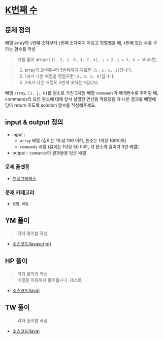 [K번째 수](https://programmers.co.kr/learn/courses/30/lessons/42748)  
===========================================


## 문제 정의

배열 array의 `i`번째 숫자부터 `j`번째 숫자까지 자르고 정렬했을 때, `k`번째 있는 수를 구하는 함수를 작성


> 예를 들어 array가 `[1, 5, 2, 6, 3, 7, 4], i = 2, j = 5, k = 3`이라면,  
> 1. array의 2번째부터 5번째까지 자르면 `[5, 2, 6, 3]`입니다.
> 2. 1에서 나온 배열을 정렬하면 `[2, 3, 5, 6]`입니다.
> 3. 2에서 나온 배열의 3번째 숫자는 `5`입니다.


배열 `array`, `[i, j, k]`를 원소로 가진 2차원 배열 `commands`가 매개변수로 주어질 때,  
commands의 모든 원소에 대해 앞서 설명한 연산을 적용했을 때 나온 결과를 배열에 담아 return 하도록 solution 함수를 작성해주세요.


## input & output 정의
- input : 
    - `array` 배열 (길이는 1이상 100 이하, 원소는 1이상 100이하)
    - `commands` 배열 (길이는 1이상 50 이하, 각 원소의 길이가 3인 배열)
- output : `commands`의 결과들을 담은 배열

### 문제 플랫폼
- [프로그래머스](https://programmers.co.kr/learn/challenges)

### 문제 카테고리
- `정렬`, `배열`

## YM 풀이
> 각자 풀이법 작성
>
- [소스코드(javascript)](/src/ym/FirstFactorial.js)
## HP 풀이
> 각자 풀이법 작성   
> 배열을 이용해서 풀어봅시다. 테스트 
> 
- [소스코드(java)](/src/hp/programmers/KthNumbers_42748.java)
## TW 풀이
> 각자 풀이법 작성
>
- [소스코드(java)](/src/ym/FirstFactorial.js)
